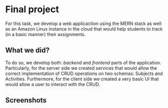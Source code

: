 # Final project
For this task, we develop a web applicaction using the MERN stack as well as an Amazon Linux instance in the cloud that would help students to track (in a basic manner) their assignments.

## What we did?
To do so, we develop both: *backend* and *frontend* parts of the application. Particularly, for the server side we created services that would allow the correct implementation of CRUD operations on two schemas: Subjects and Activities. Furthermore, for the client side we created a very basic UI that would allow a user to interact with the CRUD. 

## Screenshots
